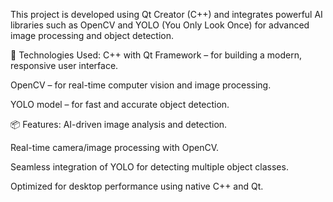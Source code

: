 This project is developed using Qt Creator (C++) and integrates powerful AI libraries such as OpenCV and YOLO (You Only Look Once) for advanced image processing and object detection.

🚀 Technologies Used:
C++ with Qt Framework – for building a modern, responsive user interface.

OpenCV – for real-time computer vision and image processing.

YOLO model – for fast and accurate object detection.

📦 Features:
AI-driven image analysis and detection.

Real-time camera/image processing with OpenCV.

Seamless integration of YOLO for detecting multiple object classes.

Optimized for desktop performance using native C++ and Qt.
 
 
